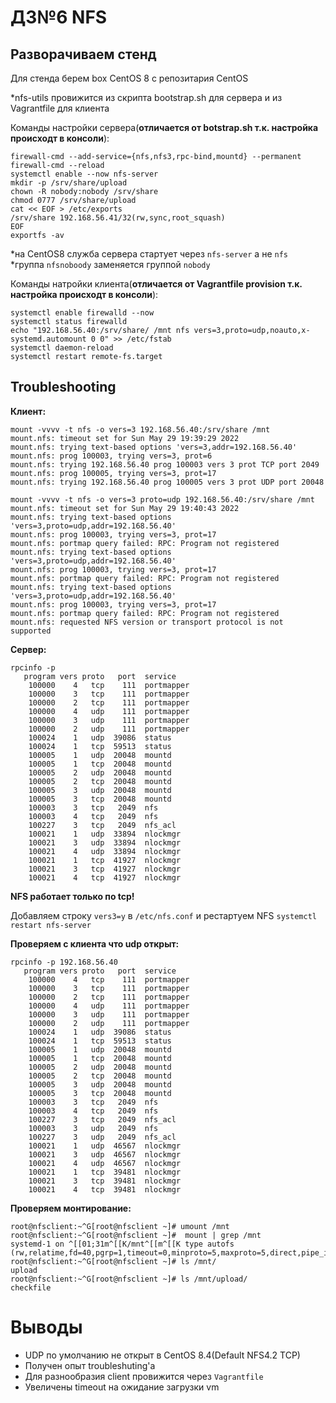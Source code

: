 # ДЗ№6 NFS

## Разворачиваем стенд

Для стенда берем box CentOS 8 с репозитария CentOS

*nfs-utils провижится из скрипта bootstrap.sh для сервера и из Vagrantfile для клиента

Команды настройки сервера(**отличается от botstrap.sh т.к. настройка происходт в консоли**):
```
firewall-cmd --add-service={nfs,nfs3,rpc-bind,mountd} --permanent
firewall-cmd --reload
systemctl enable --now nfs-server
mkdir -p /srv/share/upload
chown -R nobody:nobody /srv/share
chmod 0777 /srv/share/upload
cat << EOF > /etc/exports
/srv/share 192.168.56.41/32(rw,sync,root_squash)
EOF
exportfs -av
```
*на CentOS8 служба сервера стартует через `nfs-server` а не `nfs`  
*группа `nfsnoboody` заменяется группой `nobody`

Команды натройки клиента(**отличается от Vagrantfile provision т.к. настройка происходт в консоли**):
```
systemctl enable firewalld --now
systemctl status firewalld
echo "192.168.56.40:/srv/share/ /mnt nfs vers=3,proto=udp,noauto,x-systemd.automount 0 0" >> /etc/fstab
systemctl daemon-reload
systemctl restart remote-fs.target
```
## Troubleshooting

**Клиент:**
```
mount -vvvv -t nfs -o vers=3 192.168.56.40:/srv/share /mnt
mount.nfs: timeout set for Sun May 29 19:39:29 2022
mount.nfs: trying text-based options 'vers=3,addr=192.168.56.40'
mount.nfs: prog 100003, trying vers=3, prot=6
mount.nfs: trying 192.168.56.40 prog 100003 vers 3 prot TCP port 2049
mount.nfs: prog 100005, trying vers=3, prot=17
mount.nfs: trying 192.168.56.40 prog 100005 vers 3 prot UDP port 20048

mount -vvvv -t nfs -o vers=3 proto=udp 192.168.56.40:/srv/share /mnt
mount.nfs: timeout set for Sun May 29 19:40:43 2022
mount.nfs: trying text-based options 'vers=3,proto=udp,addr=192.168.56.40'
mount.nfs: prog 100003, trying vers=3, prot=17
mount.nfs: portmap query failed: RPC: Program not registered
mount.nfs: trying text-based options 'vers=3,proto=udp,addr=192.168.56.40'
mount.nfs: prog 100003, trying vers=3, prot=17
mount.nfs: portmap query failed: RPC: Program not registered
mount.nfs: trying text-based options 'vers=3,proto=udp,addr=192.168.56.40'
mount.nfs: prog 100003, trying vers=3, prot=17
mount.nfs: portmap query failed: RPC: Program not registered
mount.nfs: requested NFS version or transport protocol is not supported

```
**Сервер:**
```
rpcinfo -p
   program vers proto   port  service
    100000    4   tcp    111  portmapper
    100000    3   tcp    111  portmapper
    100000    2   tcp    111  portmapper
    100000    4   udp    111  portmapper
    100000    3   udp    111  portmapper
    100000    2   udp    111  portmapper
    100024    1   udp  39086  status
    100024    1   tcp  59513  status
    100005    1   udp  20048  mountd
    100005    1   tcp  20048  mountd
    100005    2   udp  20048  mountd
    100005    2   tcp  20048  mountd
    100005    3   udp  20048  mountd
    100005    3   tcp  20048  mountd
    100003    3   tcp   2049  nfs
    100003    4   tcp   2049  nfs
    100227    3   tcp   2049  nfs_acl
    100021    1   udp  33894  nlockmgr
    100021    3   udp  33894  nlockmgr
    100021    4   udp  33894  nlockmgr
    100021    1   tcp  41927  nlockmgr
    100021    3   tcp  41927  nlockmgr
    100021    4   tcp  41927  nlockmgr
```

**NFS работает только по tcp!**

Добавляем строку `vers3=y` в `/etc/nfs.conf` и рестартуем NFS `systemctl restart nfs-server`

**Проверяем с клиента что udp открыт:**
```
rpcinfo -p 192.168.56.40
   program vers proto   port  service
    100000    4   tcp    111  portmapper
    100000    3   tcp    111  portmapper
    100000    2   tcp    111  portmapper
    100000    4   udp    111  portmapper
    100000    3   udp    111  portmapper
    100000    2   udp    111  portmapper
    100024    1   udp  39086  status
    100024    1   tcp  59513  status
    100005    1   udp  20048  mountd
    100005    1   tcp  20048  mountd
    100005    2   udp  20048  mountd
    100005    2   tcp  20048  mountd
    100005    3   udp  20048  mountd
    100005    3   tcp  20048  mountd
    100003    3   tcp   2049  nfs
    100003    4   tcp   2049  nfs
    100227    3   tcp   2049  nfs_acl
    100003    3   udp   2049  nfs
    100227    3   udp   2049  nfs_acl
    100021    1   udp  46567  nlockmgr
    100021    3   udp  46567  nlockmgr
    100021    4   udp  46567  nlockmgr
    100021    1   tcp  39481  nlockmgr
    100021    3   tcp  39481  nlockmgr
    100021    4   tcp  39481  nlockmgr

```

**Проверяем монтирование:**
```
root@nfsclient:~^G[root@nfsclient ~]# umount /mnt
root@nfsclient:~^G[root@nfsclient ~]#  mount | grep /mnt
systemd-1 on ^[[01;31m^[[K/mnt^[[m^[[K type autofs (rw,relatime,fd=40,pgrp=1,timeout=0,minproto=5,maxproto=5,direct,pipe_ino=17732)
root@nfsclient:~^G[root@nfsclient ~]# ls /mnt/
upload
root@nfsclient:~^G[root@nfsclient ~]# ls /mnt/upload/
checkfile

```

# Выводы
+ UDP по умолчанию не открыт в CentOS 8.4(Default NFS4.2 TCP)
+ Получен опыт troubleshuting'а
+ Для разнообразия client провижится через `Vagrantfile`
+ Увеличены timeout на ожидание загрузки vm
